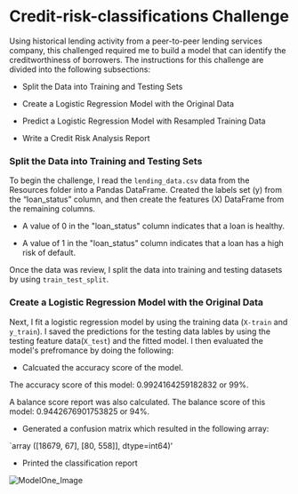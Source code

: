 # Credit-risk-classifications Challenge
Using historical lending activity from a peer-to-peer lending services company, this challenged required me to build a model that can identify the creditworthiness of borrowers.
The instructions for this challenge are divided into the following subsections:

  * Split the Data into Training and Testing Sets

  * Create a Logistic Regression Model with the Original Data

  * Predict a Logistic Regression Model with Resampled Training Data

  * Write a Credit Risk Analysis Report

### Split the Data into Training and Testing Sets
To begin the challenge, I read the `lending_data.csv` data from the Resources folder into a Pandas DataFrame.
Created the labels set (y) from the “loan_status” column, and then create the features (X) DataFrame from the remaining columns.
  
  * A value of 0 in the "loan_status" column indicates that a loan is healthy. 
  
  * A value of 1 in the "loan_status" column indicates that a loan has a high risk of default.

Once the data was review, I split the data into training and testing datasets by using `train_test_split`.

### Create a Logistic Regression Model with the Original Data
Next, I fit a logistic regression model by using the training data (`X-train` and `y_train`). I saved the predictions for the testing data lables by using the testing feature data(`X_test`) and the fitted model.
I then evaluated the model's prefromance by doing the following:

 * Calcuated the accuracy score of the model. 
 
 The accuracy score of this model: 0.9924164259182832 or 99%. 
 
 A balance score report was also calculated. The balance score of this model: 0.9442676901753825 or 94%.
 
 * Generated a confusion matrix which resulted in the following array:
 
 `array ([18679,    67],
         [80,   558]], dtype=int64)'
 
 * Printed the classification report
 
 ![ModelOne_Image](Credit_Risk/Creditmodel_one_report.JPG)

